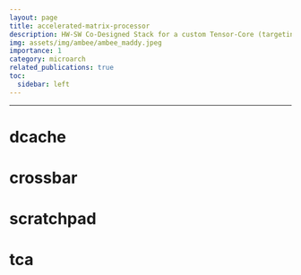 ```yaml
---
layout: page
title: accelerated-matrix-processor
description: HW-SW Co-Designed Stack for a custom Tensor-Core (targeting TSMC 70nm)
img: assets/img/ambee/ambee_maddy.jpeg
importance: 1
category: microarch 
related_publications: true
toc:
  sidebar: left
---
```


---

# dcache
# crossbar 
# scratchpad 
# tca